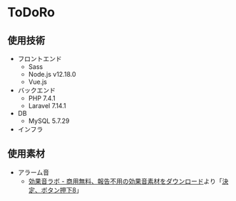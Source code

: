 # ToDoRo

## 使用技術

- フロントエンド
  - Sass
  - Node.js v12.18.0
  - Vue.js
- バックエンド
  - PHP 7.4.1
  - Laravel 7.14.1
- DB
  - MySQL 5.7.29
- インフラ

## 使用素材

- アラーム音
  - [効果音ラボ - 商用無料、報告不用の効果音素材をダウンロード](https://soundeffect-lab.info/)より「[決定、ボタン押下8](https://soundeffect-lab.info/sound/button/)」
